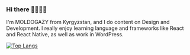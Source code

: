 ### Hi there 👋🏼👋🏼

I'm MOLDOGAZY from Kyrgyzstan, and I do content on Design and Development. I really enjoy learning language and frameworks  like React and  React Native, as well  as work in WordPress.


[![Top Langs](https://github-readme-stats.vercel.app/api/top-langs/?username=MOLDOGAZY)](https://github.com/anuraghazra/github-readme-stats)





<!-- 
### Hi there 👋

**MOLDOGAZY/MOLDOGAZY** is a ✨ _special_ ✨ repository because its `README.md` (this file) appears on your GitHub profile.

Here are some ideas to get you started:

- 🔭 I’m currently working on ...
- 🌱 I’m currently learning ...
- 👯 I’m looking to collaborate on ...
- 🤔 I’m looking for help with ...
- 💬 Ask me about ...
- 📫 How to reach me: ...
- 😄 Pronouns: ...
- ⚡ Fun fact: ... -->
